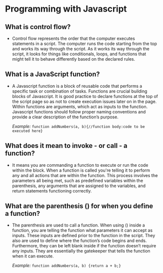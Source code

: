 # Programming with Javascript

## What is control flow?

* Control flow represents the order that the computer executes statements in a script. The computer runs the code starting from the top and works its way through the script. As it works its way through the script, it looks for things like conditionals, loops, and functions that might tell it to behave differently based on the declared rules.

## What is a JavaScript function?

* A Javascript function is a block of reusable code that performs a specific task or combination of tasks. Functions are crucial building blocks of Javascript. It is good practice to declare functions at the top of the script page so as not to create execution issues later on in the page. Within functions are arguments, which act as inputs to the function. Javascript functions should follow proper naming conventions and provide a clear description of the function’s purpose. 

    _Example:_ `function addNumbers(a, b){//function body:code to be executed here}`

## What does it mean to invoke - or call - a function?

* It means you are commanding a function to execute or run the code within the block. When a function is called you're telling it to perform any and all actions that are within the function. This process involves the parameters all being met, such as predefined variables within the parenthesis, any arguments that are assigned to the variables, and return statements functioning correctly.

## What are the parenthesis () for when you define a function?

* The parenthesis are used to call a function. When using () inside a function, you are telling the function what parameters it can accept as inputs. These inputs are defined prior to the function in the script. They also are used to define where the function’s code begins and ends. Furthermore, they can be left blank inside if the function doesn’t require any inputs. They are essentially the gatekeeper that tells the function when it can execute.

    _Example:_ `function addNumbers(a, b) {return a + b;}   `